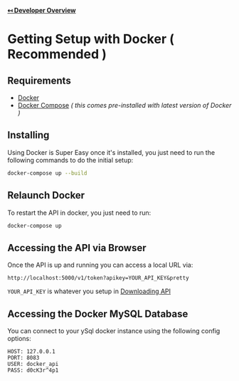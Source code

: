 **[↤ Developer Overview](../README.md)**

Getting Setup with Docker ( Recommended )
===

Requirements
---

* [Docker](https://www.docker.com/)
* [Docker Compose](https://docs.docker.com/compose/) _( this comes pre-installed with latest version of Docker )_


Installing
---

Using Docker is Super Easy once it's installed, you just need to run the following commands to do the initial setup:

```bash
docker-compose up --build
```

Relaunch Docker
---

To restart the API in docker, you just need to run:

```bash
docker-compose up
```

Accessing the API via Browser
---

Once the API is up and running you can access a local URL via:

```
http://localhost:5000/v1/token?apikey=YOUR_API_KEY&pretty
```

`YOUR_API_KEY` is whatever you setup in [Downloading API](../docs/downloading-api.md)


Accessing the Docker MySQL Database
---

You can connect to your ySql docker instance using the following config options:

```
HOST: 127.0.0.1
PORT: 8083
USER: docker_api
PASS: d0cK3r^4p1
```
